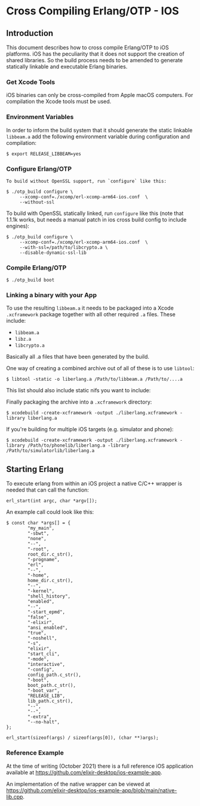 <!--
%%
%% %CopyrightBegin%
%%
%% SPDX-License-Identifier: Apache-2.0
%%
%%
%% Licensed under the Apache License, Version 2.0 (the "License");
%% you may not use this file except in compliance with the License.
%% You may obtain a copy of the License at
%%
%%     http://www.apache.org/licenses/LICENSE-2.0
%%
%% Unless required by applicable law or agreed to in writing, software
%% distributed under the License is distributed on an "AS IS" BASIS,
%% WITHOUT WARRANTIES OR CONDITIONS OF ANY KIND, either express or implied.
%% See the License for the specific language governing permissions and
%% limitations under the License.
%%
%% %CopyrightEnd%
-->

Cross Compiling Erlang/OTP - IOS
====================================

Introduction
------------

This document describes how to cross compile Erlang/OTP to iOS platforms. iOS has the peculiarity that it does not support the creation of shared libraries. So the build process needs to be amended to generate statically linkable and executable Erlang binaries.

### Get Xcode Tools ###

iOS binaries can only be cross-compiled from Apple macOS computers. For compilation the Xcode tools must be used.
### Environment Variables ###

In order to inform the build system that it should generate the static linkable `libbeam.a` add the following environment variable during configuration and compilation:

    $ export RELEASE_LIBBEAM=yes

### Configure Erlang/OTP ###

    To build without OpenSSL support, run `configure` like this:
    
    $ ./otp_build configure \
         --xcomp-conf=./xcomp/erl-xcomp-arm64-ios.conf  \
         --without-ssl


To build with OpenSSL statically linked, run `configure` like this (note that 1.1.1k works, but needs a manual patch in ios cross build config to include engines):

    $ ./otp_build configure \
         --xcomp-conf=./xcomp/erl-xcomp-arm64-ios.conf  \
         --with-ssl=/path/to/libcrypto.a \
         --disable-dynamic-ssl-lib


### Compile Erlang/OTP ###

    $ ./otp_build boot

### Linking a binary with your App ###
    
To use the resulting `libbeam.a` it needs to be packaged into a Xcode `.xcframework` package together with all other required `.a` files. These include:

* `libbeam.a`
* `libz.a`
* `libcrypto.a`

Basically all .a files that have been generated by the build.

One way of creating a combined archive out of all of these is to use `libtool`:

    $ libtool -static -o liberlang.a /Path/to/libbeam.a /Path/to/....a

This list should also include static nifs you want to include:

Finally packaging the archive into a `.xcframework` directory:

    $ xcodebuild -create-xcframework -output ./liberlang.xcframework -library liberlang.a

If you're building for multiple iOS targets (e.g. simulator and phone):

    $ xcodebuild -create-xcframework -output ./liberlang.xcframework -library /Path/to/phonelib/liberlang.a -library /Path/to/simulatorlib/liberlang.a

## Starting Erlang

To execute erlang from within an iOS project a native C/C++ wrapper is needed that can call the function:

    erl_start(int argc, char *argv[]); 
    
An example call could look like this: 

    $ const char *args[] = {
            "my_main",
            "-sbwt",
            "none",
            "--",
            "-root",
            root_dir.c_str(),
            "-progname",
            "erl",
            "--",
            "-home",
            home_dir.c_str(),
            "--",
            "-kernel",
            "shell_history",
            "enabled",
            "--",
            "-start_epmd",
            "false",
            "-elixir",
            "ansi_enabled",
            "true",
            "-noshell",
            "-s",
            "elixir",
            "start_cli",
            "-mode",
            "interactive",
            "-config",
            config_path.c_str(),
            "-boot",
            boot_path.c_str(),
            "-boot_var",
            "RELEASE_LIB",
            lib_path.c_str(),
            "--",
            "--",
            "-extra",
            "--no-halt",
    };

    erl_start(sizeof(args) / sizeof(args[0]), (char **)args);

### Reference Example

At the time of writing (October 2021) there is a full reference iOS application available at https://github.com/elixir-desktop/ios-example-app.

An implementation of the native wrapper can be viewed at https://github.com/elixir-desktop/ios-example-app/blob/main/native-lib.cpp.

